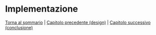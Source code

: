# Implementazione

<!-- parlare nel dettaglio del metodo isEmpty del trait Entity perchè contiene funzione Scala avanzata -->
<!-- parlare nel dettaglio del del mixin con gli extractor -->

[Torna al sommario](../index.md) |
[Capitolo precedente (design)](../4-design/index.md) |
[Capitolo successivo (conclusione)](../6-conclusion/index.md)